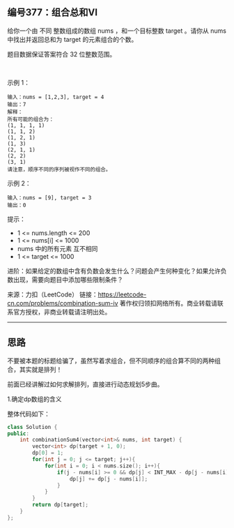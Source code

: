 ## 编号377：组合总和Ⅵ

给你一个由 不同 整数组成的数组 nums ，和一个目标整数 target 。请你从 nums 中找出并返回总和为 target 的元素组合的个数。

题目数据保证答案符合 32 位整数范围。

 

示例 1：
```
输入：nums = [1,2,3], target = 4
输出：7
解释：
所有可能的组合为：
(1, 1, 1, 1)
(1, 1, 2)
(1, 2, 1)
(1, 3)
(2, 1, 1)
(2, 2)
(3, 1)
请注意，顺序不同的序列被视作不同的组合。
```
示例 2：
```
输入：nums = [9], target = 3
输出：0 
```
提示：

* 1 <= nums.length <= 200
* 1 <= nums[i] <= 1000
* nums 中的所有元素 互不相同
* 1 <= target <= 1000
 

进阶：如果给定的数组中含有负数会发生什么？问题会产生何种变化？如果允许负数出现，需要向题目中添加哪些限制条件？

来源：力扣（LeetCode）
链接：https://leetcode-cn.com/problems/combination-sum-iv
著作权归领扣网络所有。商业转载请联系官方授权，非商业转载请注明出处。

---
## 思路

不要被本题的标题给骗了，虽然写着求组合，但不同顺序的组合算不同的两种组合，其实就是排列！

前面已经讲解过如何求解排列，直接进行动态规划5步曲。

1.确定dp数组的含义

























整体代码如下：
```c++
class Solution {
public:
    int combinationSum4(vector<int>& nums, int target) {
        vector<int> dp(target + 1, 0);
        dp[0] = 1;
        for(int j = 0; j <= target; j++){
            for(int i = 0; i < nums.size(); i++){
                if(j - nums[i] >= 0 && dp[j] < INT_MAX - dp[j - nums[i]]){
                    dp[j] += dp[j - nums[i]];
                }
            }
        }
        return dp[target];
    }
};
```